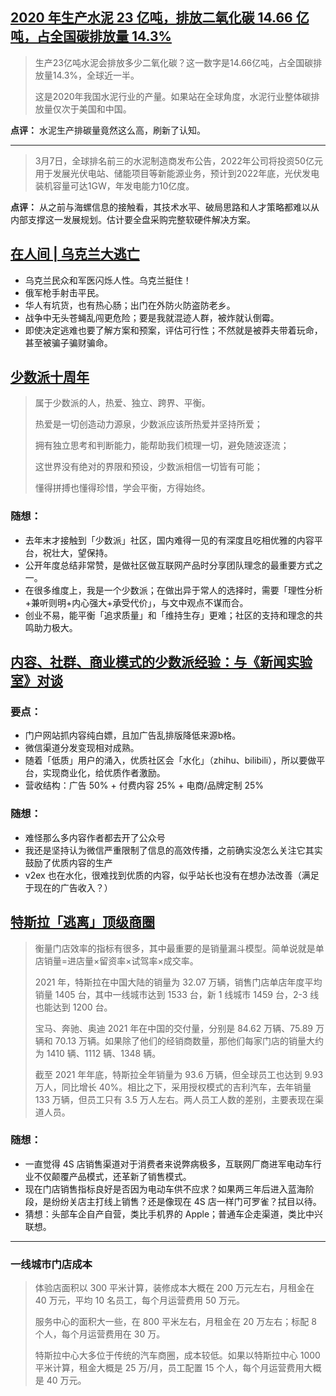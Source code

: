 ## [2020 年生产水泥 23 亿吨，排放二氧化碳 14.66 亿吨，占全国碳排放量 14.3%](https://36kr.com/p/1649851162687875)

> 生产23亿吨水泥会排放多少二氧化碳？这一数字是14.66亿吨，占全国碳排放量14.3%，全球近一半。
> 
> 这是2020年我国水泥行业的产量。如果站在全球角度，水泥行业整体碳排放量仅次于美国和中国。

**点评：** 水泥生产排碳量竟然这么高，刷新了认知。

---

> 3月7日，全球排名前三的水泥制造商发布公告，2022年公司将投资50亿元用于发展光伏电站、储能项目等新能源业务，预计到2022年底，光伏发电装机容量可达1GW，年发电能力10亿度。

**点评：** 从之前与海螺信息的接触看，其技术水平、破局思路和人才策略都难以从内部支撑这一发展规划。估计要全盘采购完整软硬件解决方案。

## [在人间 | 乌克兰大逃亡](https://weibo.com/ttarticle/p/show?id=2309404747306304929953)

* 乌克兰民众和军医闪烁人性。乌克兰挺住！
* 俄军枪手射击平民。
* 华人有坑货，也有热心肠；出门在外防火防盗防老乡。
* 战争中无头苍蝇乱闯更危险；要是我就混迹人群，被炸就认倒霉。
* 即使决定逃难也要了解方案和预案，评估可行性；不然就是被莽夫带着玩命，甚至被骗子骗财骗命。

## [少数派十周年](https://sspai.com/post/72041)
> 属于少数派的人，热爱、独立、跨界、平衡。
> 
> 热爱是一切创造动力源泉，少数派应该所热爱并坚持所爱；
> 
> 拥有独立思考和判断能力，能帮助我们梳理一切，避免随波逐流；
> 
> 这世界没有绝对的界限和预设，少数派相信一切皆有可能；
> 
> 懂得拼搏也懂得珍惜，学会平衡，方得始终。

### 随想：
* 去年末才接触到「少数派」社区，国内难得一见的有深度且吃相优雅的内容平台，祝壮大，望保持。
* 公开年度总结非常赞，是做社区做互联网产品时分享团队理念的最重要方式之一。
* 在很多维度上，我是一个少数派；在做出异于常人的选择时，需要「理性分析+兼听则明+内心强大+承受代价」，与文中观点不谋而合。
* 创业不易，能平衡「追求质量」和「维持生存」更难；社区的支持和理念的共鸣助力极大。


## [内容、社群、商业模式的少数派经验：与《新闻实验室》对谈](https://sspai.com/post/72042)
### 要点：
* 门户网站抓内容纯白嫖，且加广告乱排版降低来源b格。
* 微信渠道分发变现相对成熟。
* 随着「低质」用户的涌入，优质社区会「水化」（zhihu、bilibili），所以要做平台，实现商业化，给优质作者激励。
* 营收结构：广告 50% + 付费内容 25% + 电商/品牌定制 25%

### 随想：
* 难怪那么多内容作者都去开了公众号
* 我还是坚持认为微信严重限制了信息的高效传播，之前确实没怎么关注它其实鼓励了优质内容的生产
* v2ex 也在水化，很难找到优质的内容，似乎站长也没有在想办法改善（满足于现在的广告收入？）


## [特斯拉「逃离」顶级商圈](http://www.geekpark.net/news/299612)

> 衡量门店效率的指标有很多，其中最重要的是销量漏斗模型。简单说就是单店销量=进店量×留资率×试驾率×成交率。
> 
> 2021 年，特斯拉在中国大陆的销量为 32.07 万辆，销售门店单店年度平均销量 1405 台，其中一线城市达到 1533 台，新 1 线城市 1459 台，2-3 线也能达到 1200 台。
> 
> 宝马、奔驰、奥迪 2021 年在中国的交付量，分别是 84.62 万辆、75.89 万辆和 70.13 万辆。如果除了他们的经销商数量，那他们每家门店的销量大约为 1410 辆、1112 辆、1348 辆。
> 
> 截至 2021 年年底，特斯拉全年销量为 93.6 万辆，但全球员工也达到 9.93 万人，同比增长 40%。相比之下，采用授权模式的吉利汽车，去年销量 133 万辆，但员工只有 3.5 万人左右。两人员工人数的差别，主要表现在渠道人员。

### 随想：
* 一直觉得 4S 店销售渠道对于消费者来说弊病极多，互联网厂商进军电动车行业不仅颠覆产品模式，还革新了销售模式。
* 现在门店销售指标良好是否因为电动车供不应求？如果两三年后进入蓝海阶段，是纷纷关店主打线上销售？还是像现在 4S 店一样门可罗雀？拭目以待。
* 猜想：头部车企自产自营，类比手机界的 Apple；普通车企走渠道，类比中兴联想。

---
### 一线城市门店成本
> 体验店面积以 300 平米计算，装修成本大概在 200 万元左右，月租金在 40 万元，平均 10 名员工，每个月运营费用 50 万元。
> 
> 服务中心的面积大一些，在 800 平米左右，月租金在 20 万左右；标配 8 个人，每个月运营费用在 30 万。
> 
> 特斯拉中心大多位于传统的汽车商圈，成本较低。如果以特斯拉中心 1000 平米计算，租金大概是 25 万/月，员工配置 15 个人，每个月运营费用大概是 40 万元。


